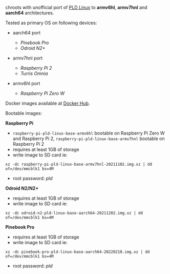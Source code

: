 chroots with unofficial port of [PLD Linux](https://www.pld-linux.org) to **armv6hl**, **armv7hnl** and **aarch64** architectures.

Tested as primary OS on following devices:
* aarch64 port
  * *Pinebook Pro*
  * *Odroid N2+*

* armv7hnl port
  * *Raspberry Pi 2*
  * *Turris Omnia*

* armv6hl port
  * *Raspberry Pi Zero W*

Docker images available at [Docker Hub](https://hub.docker.com/u/jpalus).

Bootable images:

**Raspberry Pi**
* `raspberry-pi-pld-linux-base-armv6hl` bootable on Raspberry Pi Zero W and Raspberry Pi 2, `raspberry-pi-pld-linux-base-armv7hnl` bootable on Raspberry Pi 2
* requires at least 1GB of storage
* write image to SD card ie:
```
xz -dc raspberry-pi-pld-linux-base-armv7hnl-20211102.img.xz | dd of=/dev/mmcblk1 bs=4M
```
* root password: *pld*

**Odroid N2/N2+**
* requires at least 1GB of storage
* write image to SD card ie:
```
xz -dc odroid-n2-pld-linux-base-aarch64-20211202.img.xz | dd of=/dev/mmcblk1 bs=4M
```

**Pinebook Pro**
* requires at least 1GB of storage
* write image to SD card ie:
```
xz -dc pinebook-pro-pld-linux-base-aarch64-20220210.img.xz | dd of=/dev/mmcblk1 bs=4M
```
* root password: *pld*
